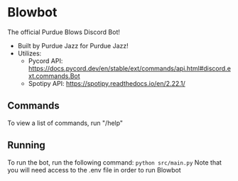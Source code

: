 # Blowbot
The official Purdue Blows Discord Bot! 
- Built by Purdue Jazz for Purdue Jazz!
- Utilizes: 
  - Pycord API: https://docs.pycord.dev/en/stable/ext/commands/api.html#discord.ext.commands.Bot
  - Spotipy API: https://spotipy.readthedocs.io/en/2.22.1/
## Commands
To view a list of commands, run "/help"

## Running
To run the bot, run the following command:
```python src/main.py```
Note that you will need access to the .env file in order to run Blowbot